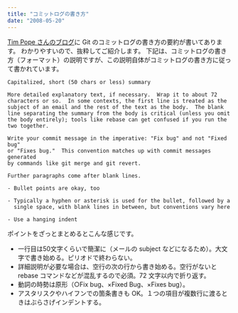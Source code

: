 ```yaml
---
title: "コミットログの書き方"
date: "2008-05-20"
---
```


[Tim Pope さんのブログ](http://tbaggery.com/2008/04/19/a-note-about-git-commit-messages.html)に Git のコミットログの書き方の要約が書いてあります。
わかりやすいので、抜粋してご紹介します。
下記は、コミットログの書き方（フォーマット）の説明ですが、この説明自体がコミットログの書き方に従って書かれています。

~~~
Capitalized, short (50 chars or less) summary

More detailed explanatory text, if necessary.  Wrap it to about 72
characters or so.  In some contexts, the first line is treated as the
subject of an email and the rest of the text as the body.  The blank
line separating the summary from the body is critical (unless you omit
the body entirely); tools like rebase can get confused if you run the
two together.

Write your commit message in the imperative: "Fix bug" and not "Fixed bug"
or "Fixes bug."  This convention matches up with commit messages generated
by commands like git merge and git revert.

Further paragraphs come after blank lines.

- Bullet points are okay, too

- Typically a hyphen or asterisk is used for the bullet, followed by a
  single space, with blank lines in between, but conventions vary here

- Use a hanging indent
~~~

ポイントをざっとまとめるとこんな感じです。

* 一行目は50文字くらいで簡潔に（メールの subject などになるため）。大文字で書き始める。ピリオドで終わらない。
* 詳細説明が必要な場合は、空行の次の行から書き始める。空行がないと rebase コマンドなどが混乱するので必須。72 文字以内で折り返す。
* 動詞の時勢は原形（○Fix bug、×Fixed Bug、×Fixes bug）。
* アスタリスクやハイフンでの箇条書きも OK。１つの項目が複数行に渡るときはぶらさげインデントする。

